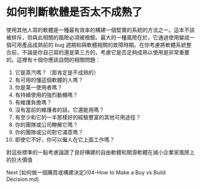# 如何判斷軟體是否太不成熟了
[//]: # (Version:1.0.0)
使用其他人寫的軟體是一種最有效率的構建一個堅實的系統的方法之一。這本不該被排斥，但與此相關的風險必須被檢驗。最大的一種風險在於，它通過使用變成一個可用產品成熟前的 bug 週期和與軟體相關的故障時期。在你考慮將軟體系統整合前，不論是你自己寫的還是第三方的，考慮它是否足夠成熟以使用是非常重要的。這裡有十個你應該自問的相關問題：

1. 它是蒸汽嗎？（那肯定是不成熟的）
2. 有可用的懂這個軟體的人嗎？
3. 你是第一使用者嗎？
4. 有持續使用的強烈動機嗎？
5. 有維護負擔嗎？
6. 沒有當前的維護者的話，它還能用嗎？
7. 有至少和它的一半那樣好的經驗豐富的其他可用途徑？
8. 你的團隊或公司瞭解它嗎？
9. 你的團隊或公司對它滿意嗎？
10. 即使它不好，你可以僱人在它上面工作嗎？

對這些標準的一點考慮論證了良好構建的自由軟體和開源軟體在減小企業家風險上的巨大價值

Next [如何做一個購買或構建決定](04-How to Make a Buy vs Build Decision.md)
